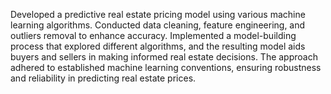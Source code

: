 Developed a predictive real estate pricing model using various machine learning algorithms. Conducted data cleaning, feature engineering, and outliers removal to enhance accuracy. Implemented a model-building process that explored different algorithms, and the resulting model aids buyers and sellers in making informed real estate decisions. The approach adhered to established machine learning conventions, ensuring robustness and reliability in predicting real estate prices.
